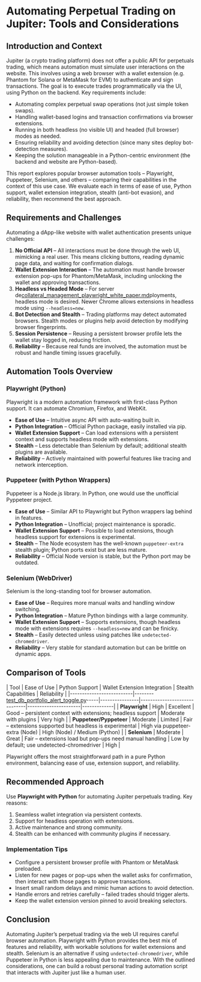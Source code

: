 # Automating Perpetual Trading on Jupiter: Tools and Considerations

## Introduction and Context
Jupiter (a crypto trading platform) does not offer a public API for perpetuals trading, which means automation must simulate user interactions on the website. This involves using a web browser with a wallet extension (e.g. Phantom for Solana or MetaMask for EVM) to authenticate and sign transactions. The goal is to execute trades programmatically via the UI, using Python on the backend. Key requirements include:
- Automating complex perpetual swap operations (not just simple token swaps).
- Handling wallet-based logins and transaction confirmations via browser extensions.
- Running in both headless (no visible UI) and headed (full browser) modes as needed.
- Ensuring reliability and avoiding detection (since many sites deploy bot-detection measures).
- Keeping the solution manageable in a Python-centric environment (the backend and website are Python-based).

This report explores popular browser automation tools – Playwright, Puppeteer, Selenium, and others – comparing their capabilities in the context of this use case. We evaluate each in terms of ease of use, Python support, wallet extension integration, stealth (anti-bot evasion), and reliability, then recommend the best approach.

## Requirements and Challenges
Automating a dApp-like website with wallet authentication presents unique challenges:

1. **No Official API** – All interactions must be done through the web UI, mimicking a real user. This means clicking buttons, reading dynamic page data, and waiting for confirmation dialogs.
2. **Wallet Extension Interaction** – The automation must handle browser extension pop-ups for Phantom/MetaMask, including unlocking the wallet and approving transactions.
3. **Headless vs Headed Mode** – For server de[collateral_management_playwright_white_paper.md](collateral_management_playwright_white_paper.md)ployments, headless mode is desired. Newer Chrome allows extensions in headless mode using `--headless=new`.
4. **Bot Detection and Stealth** – Trading platforms may detect automated browsers. Stealth modes or plugins help avoid detection by modifying browser fingerprints.
5. **Session Persistence** – Reusing a persistent browser profile lets the wallet stay logged in, reducing friction.
6. **Reliability** – Because real funds are involved, the automation must be robust and handle timing issues gracefully.

## Automation Tools Overview
### Playwright (Python)
Playwright is a modern automation framework with first-class Python support. It can automate Chromium, Firefox, and WebKit.
- **Ease of Use** – Intuitive async API with auto-waiting built in.
- **Python Integration** – Official Python package, easily installed via pip.
- **Wallet Extension Support** – Can load extensions with a persistent context and supports headless mode with extensions.
- **Stealth** – Less detectable than Selenium by default; additional stealth plugins are available.
- **Reliability** – Actively maintained with powerful features like tracing and network interception.

### Puppeteer (with Python Wrappers)
Puppeteer is a Node.js library. In Python, one would use the unofficial Pyppeteer project.
- **Ease of Use** – Similar API to Playwright but Python wrappers lag behind in features.
- **Python Integration** – Unofficial; project maintenance is sporadic.
- **Wallet Extension Support** – Possible to load extensions, though headless support for extensions is experimental.
- **Stealth** – The Node ecosystem has the well-known `puppeteer-extra` stealth plugin; Python ports exist but are less mature.
- **Reliability** – Official Node version is stable, but the Python port may be outdated.

### Selenium (WebDriver)
Selenium is the long-standing tool for browser automation.
- **Ease of Use** – Requires more manual waits and handling window switching.
- **Python Integration** – Mature Python bindings with a large community.
- **Wallet Extension Support** – Supports extensions, though headless mode with extensions requires `--headless=new` and can be finicky.
- **Stealth** – Easily detected unless using patches like `undetected-chromedriver`.
- **Reliability** – Very stable for standard automation but can be brittle on dynamic apps.

## Comparison of Tools
| Tool                     | Ease of Use | Python Support | Wallet Extension Integration | Stealth Capabilities | Reliability |
|--------------------------|--------[test_db_portfolio_alert_toggle.py](../tests/test_db_portfolio_alert_toggle.py)-----|----------------|------------------------------|----------------------|-------------|
| **Playwright**           | High        | Excellent      | Good – persistent context with extensions; headless support | Moderate with plugins | Very high |
| **Puppeteer/Pyppeteer**  | Moderate    | Limited        | Fair – extensions supported but headless is experimental | High via puppeteer-extra (Node) | High (Node) / Medium (Python) |
| **Selenium**             | Moderate    | Great          | Fair – extensions load but pop-ups need manual handling | Low by default; use undetected-chromedriver | High |

Playwright offers the most straightforward path in a pure Python environment, balancing ease of use, extension support, and reliability.

## Recommended Approach
Use **Playwright with Python** for automating Jupiter perpetuals trading. Key reasons:
1. Seamless wallet integration via persistent contexts.
2. Support for headless operation with extensions.
3. Active maintenance and strong community.
4. Stealth can be enhanced with community plugins if necessary.

### Implementation Tips
- Configure a persistent browser profile with Phantom or MetaMask preloaded.
- Listen for new pages or pop-ups when the wallet asks for confirmation, then interact with those pages to approve transactions.
- Insert small random delays and mimic human actions to avoid detection.
- Handle errors and retries carefully – failed trades should trigger alerts.
- Keep the wallet extension version pinned to avoid breaking selectors.

## Conclusion
Automating Jupiter’s perpetual trading via the web UI requires careful browser automation. Playwright with Python provides the best mix of features and reliability, with workable solutions for wallet extensions and stealth. Selenium is an alternative if using `undetected-chromedriver`, while Puppeteer in Python is less appealing due to maintenance. With the outlined considerations, one can build a robust personal trading automation script that interacts with Jupiter just like a human user.
